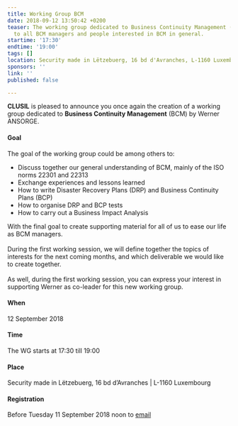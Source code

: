 ```yaml
---
title: Working Group BCM
date: 2018-09-12 13:50:42 +0200
teaser: The working group dedicated to Business Continuity Management (BCMS) is addressed
  to all BCM managers and people interested in BCM in general.
startime: '17:30'
endtime: '19:00'
tags: []
location: Security made in Lëtzebuerg, 16 bd d'Avranches, L-1160 Luxembourg
sponsors: ''
link: ''
published: false

---
```

**CLUSIL** is pleased to announce you once again the creation of a working group dedicated to **Business Continuity Management** (BCM) by Werner ANSORGE.

#### Goal 

The goal of the working group could be among others to:

* Discuss together our general understanding of BCM, mainly of the ISO norms 22301 and 22313
* Exchange experiences and lessons learned
* How to write Disaster Recovery Plans (DRP) and Business Continuity Plans (BCP)
* How to organise DRP and BCP tests
* How to carry out a Business Impact Analysis

With the final goal to create supporting material for all of us to ease our life as BCM managers.  
   
During the first working session, we will define together the topics of interests for the next coming months, and which deliverable we would like to create together.  
   
As well, during the first working session, you can express your interest in supporting Werner as co-leader for this new working group.

#### When

12 September 2018

#### Time

The WG starts at 17:30 till 19:00

#### Place

Security made in Lëtzebuerg, 16 bd d’Avranches | L-1160 Luxembourg

#### Registration

Before Tuesday 11 September 2018 noon to [email](mailto:margot.hartman@securitymadein.lu)